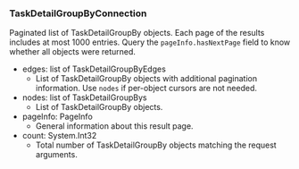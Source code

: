 ### TaskDetailGroupByConnection
Paginated list of TaskDetailGroupBy objects. Each page of the results includes at most 1000 entries. Query the `pageInfo.hasNextPage` field to know whether all objects were returned.

- edges: list of TaskDetailGroupByEdges
  - List of TaskDetailGroupBy objects with additional pagination information. Use `nodes` if per-object cursors are not needed.
- nodes: list of TaskDetailGroupBys
  - List of TaskDetailGroupBy objects.
- pageInfo: PageInfo
  - General information about this result page.
- count: System.Int32
  - Total number of TaskDetailGroupBy objects matching the request arguments.
